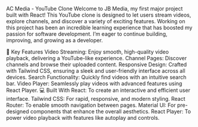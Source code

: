 AC Media - YouTube Clone
Welcome to JB Media, my first major project built with React! This YouTube clone is designed to let users stream videos, explore channels, and discover a variety of exciting features. Working on this project has been an incredible learning experience that has boosted my passion for software development. I’m eager to continue building, improving, and growing as a developer.

🔑 Key Features
Video Streaming: Enjoy smooth, high-quality video playback, delivering a YouTube-like experience.
Channel Pages: Discover channels and browse their uploaded content.
Responsive Design: Crafted with Tailwind CSS, ensuring a sleek and user-friendly interface across all devices.
Search Functionality: Quickly find videos with an intuitive search bar.
Video Player: Seamlessly play videos with advanced features using React Player.
💻 Built With
React: To create an interactive and efficient user interface.
Tailwind CSS: For rapid, responsive, and modern styling.
React Router: To enable smooth navigation between pages.
Material UI: For pre-designed components that enhance the overall aesthetics.
React Player: To power video playback with features like autoplay and controls.
